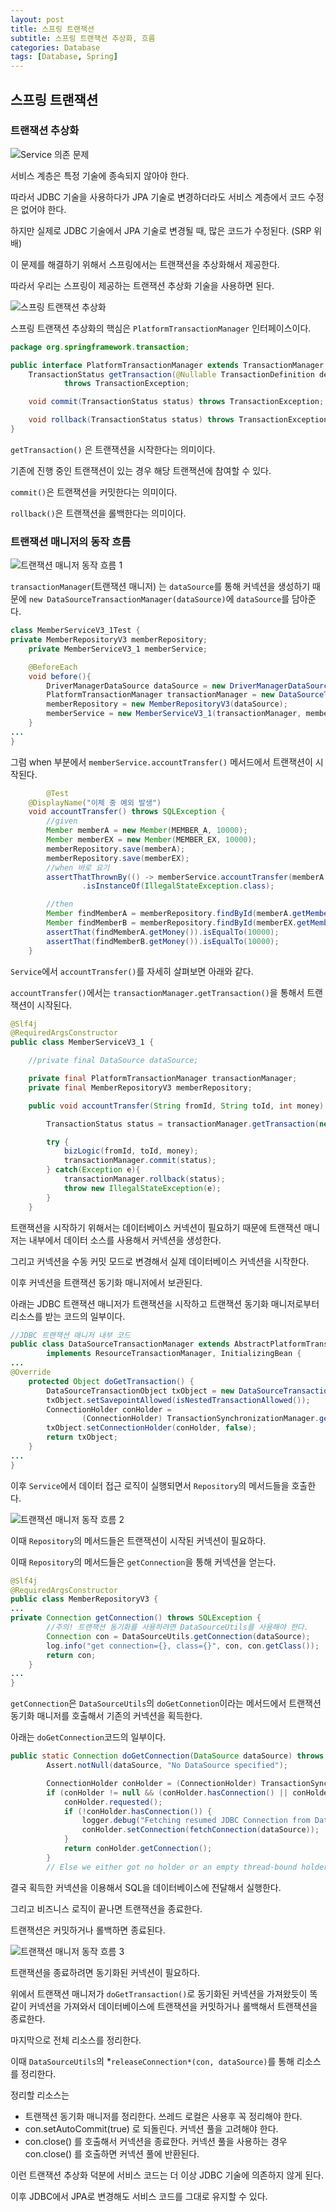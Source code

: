 ```yaml
---
layout: post
title: 스프링 트랜잭션
subtitle: 스프링 트랜잭션 추상화, 흐름
categories: Database
tags: [Database, Spring]
---
```


## 스프링 트랜잭션 

### 트랜잭션 추상화

![Service 의존 문제](https://github.com/boseungk/TIL/assets/95980754/2b2665a0-45d3-4f29-978b-387544271a4d)

서비스 계층은 특정 기술에 종속되지 않아야 한다. 

따라서 JDBC 기술을 사용하다가 JPA 기술로 변경하더라도 서비스 계층에서 코드 수정은 없어야 한다. 

하지만 실제로 JDBC 기술에서 JPA 기술로 변경될 때, 많은 코드가 수정된다. (SRP 위배)

이 문제를 해결하기 위해서 스프링에서는 트랜잭션을 추상화해서 제공한다. 

따라서 우리는 스프링이 제공하는 트랜잭션 추상화 기술을 사용하면 된다. 

![스프링 트랜잭션 추상화](https://github.com/boseungk/TIL/assets/95980754/52767a81-80ac-46a6-b392-256ffbc6a1c6)

스프링 트랜잭션 추상화의 핵심은 `PlatformTransactionManager` 인터페이스이다.

```java
package org.springframework.transaction;

public interface PlatformTransactionManager extends TransactionManager {
    TransactionStatus getTransaction(@Nullable TransactionDefinition definition)
            throws TransactionException;

    void commit(TransactionStatus status) throws TransactionException;

    void rollback(TransactionStatus status) throws TransactionException;
}
```

`getTransaction()` 은 트랜잭션을 시작한다는 의미이다. 

기존에 진행 중인 트랜잭션이 있는 경우 해당 트랜잭션에 참여할 수 있다.

`commit()`은 트랜잭션을 커밋한다는 의미이다.

`rollback()`은 트랜잭션을 롤백한다는 의미이다.

### 트랜잭션 매니저의 동작 흐름

![트랜잭션 매니저 동작 흐름 1](https://github.com/boseungk/TIL/assets/95980754/972693fe-1c0f-47ef-bd00-26f5746222eb)

`transactionManager`(트랜잭션 매니저) 는 `dataSource`를 통해 커넥션을 생성하기 때문에 `new DataSourceTransactionManager(dataSource)`에 `dataSource`를 담아준다. 

```java
class MemberServiceV3_1Test {
private MemberRepositoryV3 memberRepository;
    private MemberServiceV3_1 memberService;

    @BeforeEach
    void before(){
        DriverManagerDataSource dataSource = new DriverManagerDataSource(URL, USERNAME, PASSWORD);
        PlatformTransactionManager transactionManager = new DataSourceTransactionManager(dataSource);
        memberRepository = new MemberRepositoryV3(dataSource);
        memberService = new MemberServiceV3_1(transactionManager, memberRepository);
    }
...
}
```

그럼 when 부분에서 `memberService.accountTransfer()` 메서드에서 트랜잭션이 시작된다.

```java
		@Test
    @DisplayName("이체 중 예외 발생")
    void accountTransfer() throws SQLException {
        //given
        Member memberA = new Member(MEMBER_A, 10000);
        Member memberEX = new Member(MEMBER_EX, 10000);
        memberRepository.save(memberA);
        memberRepository.save(memberEX);
        //when 바로 요기
        assertThatThrownBy(() -> memberService.accountTransfer(memberA.getMemberId(), memberEX.getMemberId(), 2000))
                .isInstanceOf(IllegalStateException.class);

        //then
        Member findMemberA = memberRepository.findById(memberA.getMemberId());
        Member findMemberB = memberRepository.findById(memberEX.getMemberId());
        assertThat(findMemberA.getMoney()).isEqualTo(10000);
        assertThat(findMemberB.getMoney()).isEqualTo(10000);
    }
```

`Service`에서  `accountTransfer()`를 자세히 살펴보면 아래와 같다. 

`accountTransfer()`에서는 `transactionManager.getTransaction()`을 통해서 트랜잭션이 시작된다. 

```java
@Slf4j
@RequiredArgsConstructor
public class MemberServiceV3_1 {

    //private final DataSource dataSource;

    private final PlatformTransactionManager transactionManager;
    private final MemberRepositoryV3 memberRepository;

    public void accountTransfer(String fromId, String toId, int money) throws SQLException {

        TransactionStatus status = transactionManager.getTransaction(new DefaultTransactionDefinition());

        try {
            bizLogic(fromId, toId, money);
            transactionManager.commit(status);
        } catch(Exception e){
            transactionManager.rollback(status);
            throw new IllegalStateException(e);
        }
    }
```

트랜잭션을 시작하기 위해서는 데이터베이스 커넥션이 필요하기 때문에 트랜잭션 매니저는 내부에서 데이터 소스를 사용해서 커넥션을 생성한다. 

그리고 커넥션을 수동 커밋 모드로 변경해서 실제 데이터베이스 커넥션을 시작한다.

이후 커넥션을 트랜잭션 동기화 매니저에서 보관된다. 

아래는 JDBC 트랜잭션 매니저가 트랜잭션을 시작하고 트랜잭션 동기화 매니저로부터 리소스를 받는 코드의 일부이다. 

```java
//JDBC 트랜잭션 매니저 내부 코드
public class DataSourceTransactionManager extends AbstractPlatformTransactionManager
		implements ResourceTransactionManager, InitializingBean {
...
@Override
	protected Object doGetTransaction() {
		DataSourceTransactionObject txObject = new DataSourceTransactionObject();
		txObject.setSavepointAllowed(isNestedTransactionAllowed());
		ConnectionHolder conHolder =
				(ConnectionHolder) TransactionSynchronizationManager.getResource(obtainDataSource());
		txObject.setConnectionHolder(conHolder, false);
		return txObject;
	}
...
}
```

이후 `Service`에서 데이터 접근 로직이 실행되면서 `Repository`의 메서드들을 호출한다.

![트랜잭션 매니저 동작 흐름 2](https://github.com/boseungk/TIL/assets/95980754/36e77edc-f637-406b-b177-fdcb349ddacd)

이때 `Repository`의 메서드들은 트랜잭션이 시작된 커넥션이 필요하다. 

이때 `Repository`의 메서드들은 `getConnection`을 통해 커넥션을 얻는다.

```java
@Slf4j
@RequiredArgsConstructor
public class MemberRepositoryV3 {
...
private Connection getConnection() throws SQLException {
        //주의! 트랜잭션 동기화를 사용하려면 DataSourceUtils를 사용해야 한다.
        Connection con = DataSourceUtils.getConnection(dataSource);
        log.info("get connection={}, class={}", con, con.getClass());
        return con;
    }
...
}
```

`getConnection`은 `DataSourceUtils`의 `doGetConnetion`이라는 메서드에서 트랜잭션 동기화 매니저를 호출해서 기존의 커넥션을 획득한다.

아래는 `doGetConnection`코드의 일부이다.

```java
public static Connection doGetConnection(DataSource dataSource) throws SQLException {
		Assert.notNull(dataSource, "No DataSource specified");

		ConnectionHolder conHolder = (ConnectionHolder) TransactionSynchronizationManager.getResource(dataSource);
		if (conHolder != null && (conHolder.hasConnection() || conHolder.isSynchronizedWithTransaction())) {
			conHolder.requested();
			if (!conHolder.hasConnection()) {
				logger.debug("Fetching resumed JDBC Connection from DataSource");
				conHolder.setConnection(fetchConnection(dataSource));
			}
			return conHolder.getConnection();
		}
		// Else we either got no holder or an empty thread-bound holder here.
```

결국 획득한 커넥션을 이용해서 SQL을 데이터베이스에 전달해서 실행한다.

그리고 비즈니스 로직이 끝나면 트랜잭션을 종료한다.

트랜잭션은 커밋하거나 롤백하면 종료된다.

![트랜잭션 매니저 동작 흐름 3](https://github.com/boseungk/TIL/assets/95980754/26f856ba-862b-47dd-a06c-9f23d7ca8b17)

트랜잭션을 종료하려면 동기화된 커넥션이 필요하다. 

위에서 트랜잭션 매니저가 `doGetTransaction()`로 동기화된 커넥션을 가져왔듯이 똑같이 커넥션을 가져와서 데이터베이스에 트랜잭션을 커밋하거나 롤백해서 트랜잭션을 종료한다.

마지막으로 전체 리소스를 정리한다.

이때 `````DataSourceUtils`````의 *`releaseConnection*(con, dataSource)`를 통해 리소스를 정리한다.

정리할 리소스는 

- 트랜잭션 동기화 매니저를 정리한다. 쓰레드 로컬은 사용후 꼭 정리해야 한다.
- con.setAutoCommit(true) 로 되돌린다. 커넥션 풀을 고려해야 한다.
- con.close() 를 호출해서 커넥션을 종료한다. 커넥션 풀을 사용하는 경우 con.close() 를
호출하면 커넥션 풀에 반환된다.

이런 트랜잭션 추상화 덕분에 서비스 코드는 더 이상 JDBC 기술에 의존하지 않게 된다.

이후 JDBC에서 JPA로 변경해도 서비스 코드를 그대로 유지할 수 있다.